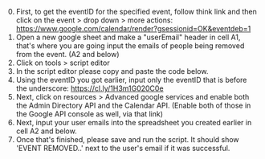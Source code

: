 0) First, to get the eventID for the specified event, follow think link and then click on the event > drop down > more actions: https://www.google.com/calendar/render?gsessionid=OK&eventdeb=1
1) Open a new google sheet and make a "userEmail" header in cell A1, that's where you are going input the emails of people being removed from the event. (A2 and below)
2) Click on tools > script editor
3) In the script editor please copy and paste the code below. 
4) Using the eventID you got earlier, input only the eventID that is before the underscore: https://cl.ly/1H3m1G020C0e
5) Next, click on resources > Advanced google services and enable both the Admin Directory API and the Calendar API. (Enable both of those in the Google API console as well, via that link) 
6) Next, input your user emails into the spreadsheet you created earlier in cell A2 and below.
7) Once that's finished, please save and run the script. It should show 'EVENT REMOVED..' next to the user's email if it was successful.
